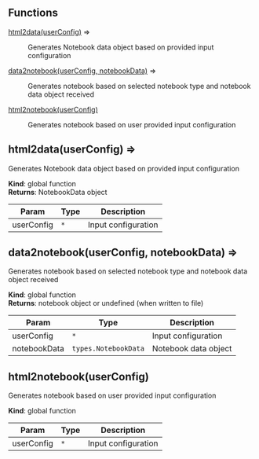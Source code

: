 ## Functions

<dl>
<dt><a href="#html2data">html2data(userConfig)</a> ⇒</dt>
<dd><p>Generates Notebook data object based on provided
input configuration</p>
</dd>
<dt><a href="#data2notebook">data2notebook(userConfig, notebookData)</a> ⇒</dt>
<dd><p>Generates notebook based on selected notebook type
and notebook data object received</p>
</dd>
<dt><a href="#html2notebook">html2notebook(userConfig)</a></dt>
<dd><p>Generates notebook based on user provided input configuration</p>
</dd>
</dl>

<a name="html2data"></a>

## html2data(userConfig) ⇒
Generates Notebook data object based on provided
input configuration

**Kind**: global function  
**Returns**: NotebookData object  

| Param | Type | Description |
| --- | --- | --- |
| userConfig | <code>\*</code> | Input configuration |

<a name="data2notebook"></a>

## data2notebook(userConfig, notebookData) ⇒
Generates notebook based on selected notebook type
and notebook data object received

**Kind**: global function  
**Returns**: notebook object or undefined (when written to file)  

| Param | Type | Description |
| --- | --- | --- |
| userConfig | <code>\*</code> | Input configuration |
| notebookData | <code>types.NotebookData</code> | Notebook data object |

<a name="html2notebook"></a>

## html2notebook(userConfig)
Generates notebook based on user provided input configuration

**Kind**: global function  

| Param | Type | Description |
| --- | --- | --- |
| userConfig | <code>\*</code> | Input configuration |

